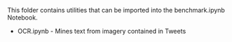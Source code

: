 This folder contains utilities that can be imported into the benchmark.ipynb Notebook.

* OCR.ipynb - Mines text from imagery contained in Tweets
